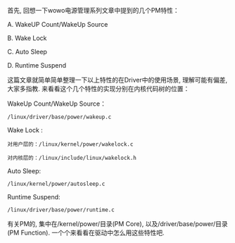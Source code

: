 
首先, 回想一下wowo电源管理系列文章中提到的几个PM特性：

A. WakeUP Count/WakeUp Source

B. Wake Lock

C. Auto Sleep

D. Runtime Suspend



这篇文章就简单简单整理一下以上特性的在Driver中的使用场景, 理解可能有偏差, 大家多指教. 来看看这个几个特性的实现分别在内核代码树的位置：

WakeUp Count/WakeUp Source：

    /linux/driver/base/power/wakeup.c

Wake Lock : 

    对用户层的：/linux/kernel/power/wakelock.c

    对内核层的：/linux/include/linux/wakelock.h

Auto Sleep:

    /linux/kernel/power/autosleep.c

Runtime Suspend:

    /linux/driver/base/power/runtime.c

有关PM的, 集中在/kernel/power/目录(PM Core), 以及/driver/base/power/目录(PM Function). 一个个来看看在驱动中怎么用这些特性吧. 

